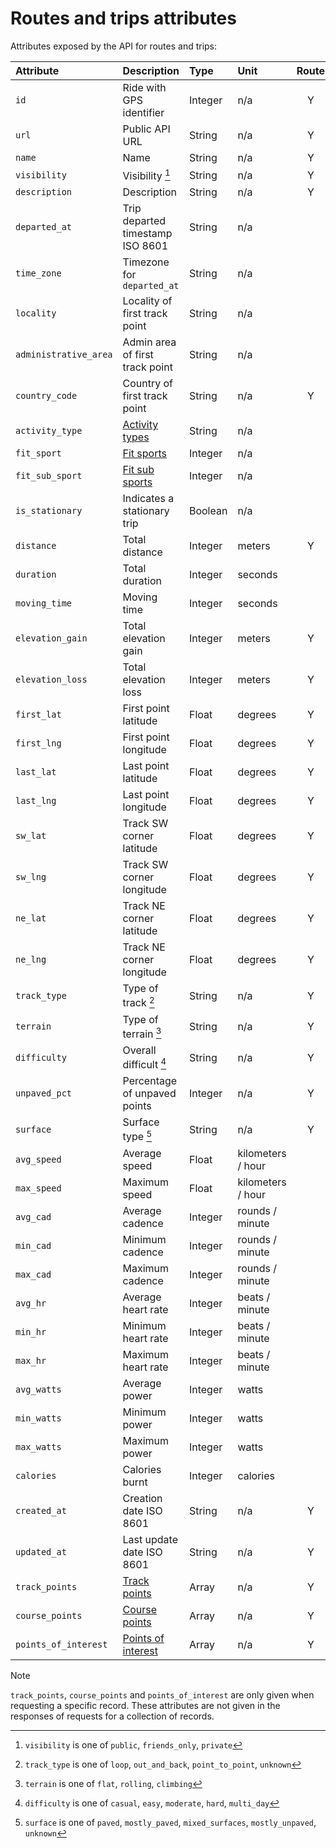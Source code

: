 # Routes and trips attributes

Attributes exposed by the API for routes and trips:

| Attribute             | Description                                 | Type    | Unit              | Route | Trip  |
|:--------------------- |:------------------------------------------- |:------- |:----------------- |:-----:|:-----:|
| `id`                  | Ride with GPS identifier                    | Integer | n/a               | Y     | Y     |
| `url`                 | Public API URL                              | String  | n/a               | Y     | Y     |
| `name`                | Name                                        | String  | n/a               | Y     | Y     |
| `visibility`          | Visibility [^1]                             | String  | n/a               | Y     | Y     | 
| `description`         | Description                                 | String  | n/a               | Y     | Y     |
| `departed_at`         | Trip departed timestamp ISO 8601            | String  | n/a               |       | Y     |
| `time_zone`           | Timezone for `departed_at`                  | String  | n/a               |       | Y     |
| `locality`            | Locality of first track point               | String  | n/a               |       | Y     |
| `administrative_area` | Admin area of first track point             | String  | n/a               |       | Y     |
| `country_code`        | Country of first track point                | String  | n/a               | Y     | Y     |
| `activity_type`       | [Activity types](activity_types.md)         | String  | n/a               |       | Y     |
| `fit_sport`           | [Fit sports](activity_types.md)             | Integer | n/a               |       | Y     |
| `fit_sub_sport`       | [Fit sub sports](activity_types.md)         | Integer | n/a               |       | Y     |
| `is_stationary`       | Indicates a stationary trip                 | Boolean | n/a               |       | Y     |
| `distance`            | Total distance                              | Integer | meters            | Y     | Y     |
| `duration`            | Total duration                              | Integer | seconds           |       | Y     |
| `moving_time`         | Moving time                                 | Integer | seconds           |       | Y     |
| `elevation_gain`      | Total elevation gain                        | Integer | meters            | Y     | Y     |
| `elevation_loss`      | Total elevation loss                        | Integer | meters            | Y     | Y     |
| `first_lat`           | First point latitude                        | Float   | degrees           | Y     | Y     |
| `first_lng`           | First point longitude                       | Float   | degrees           | Y     | Y     |
| `last_lat`            | Last point latitude                         | Float   | degrees           | Y     | Y     |
| `last_lng`            | Last point longitude                        | Float   | degrees           | Y     | Y     |
| `sw_lat`              | Track SW corner latitude                    | Float   | degrees           | Y     | Y     |
| `sw_lng`              | Track SW corner longitude                   | Float   | degrees           | Y     | Y     |
| `ne_lat`              | Track NE corner latitude                    | Float   | degrees           | Y     | Y     |
| `ne_lng`              | Track NE corner longitude                   | Float   | degrees           | Y     | Y     |
| `track_type`          | Type of track [^2]                          | String  | n/a               | Y     | Y     |
| `terrain`             | Type of terrain [^3]                        | String  | n/a               | Y     | Y     |
| `difficulty`          | Overall difficult [^4]                      | String  | n/a               | Y     | Y     |
| `unpaved_pct`         | Percentage of unpaved points                | Integer | n/a               | Y     |       |
| `surface`             | Surface type [^5]                           | String  | n/a               | Y     |       |
| `avg_speed`           | Average speed                               | Float   | kilometers / hour |       | Y     |
| `max_speed`           | Maximum speed                               | Float   | kilometers / hour |       | Y     |
| `avg_cad`             | Average cadence                             | Integer | rounds / minute   |       | Y     |
| `min_cad`             | Minimum cadence                             | Integer | rounds / minute   |       | Y     |
| `max_cad`             | Maximum cadence                             | Integer | rounds / minute   |       | Y     |
| `avg_hr`              | Average heart rate                          | Integer | beats / minute    |       | Y     |
| `min_hr`              | Minimum heart rate                          | Integer | beats / minute    |       | Y     |
| `max_hr`              | Maximum heart rate                          | Integer | beats / minute    |       | Y     |
| `avg_watts`           | Average power                               | Integer | watts             |       | Y     | 
| `min_watts`           | Minimum power                               | Integer | watts             |       | Y     |
| `max_watts`           | Maximum power                               | Integer | watts             |       | Y     |
| `calories`            | Calories burnt                              | Integer | calories          |       | Y     |
| `created_at`          | Creation date ISO 8601                      | String  | n/a               | Y     | Y     |
| `updated_at`          | Last update date ISO 8601                   | String  | n/a               | Y     | Y     |
| `track_points`        | [Track points](track_points.md)             | Array   | n/a               | Y     | Y     |
| `course_points`       | [Course points](track_points.md)            | Array   | n/a               | Y     |       |
| `points_of_interest`  | [Points of interest](points_of_interest.md) | Array   | n/a               | Y     |       |

> [!NOTE]
> `track_points`, `course_points` and `points_of_interest` are only given when requesting a specific record.
> These attributes are not given in the responses of requests for a collection of records.

[^1]: `visibility` is one of `public`, `friends_only`, `private`
[^2]: `track_type` is one of `loop`, `out_and_back`, `point_to_point`, `unknown`
[^3]: `terrain` is one of `flat`, `rolling`, `climbing`
[^4]: `difficulty` is one of `casual`, `easy`, `moderate`, `hard`, `multi_day`
[^5]: `surface` is one of `paved`, `mostly_paved`, `mixed_surfaces`, `mostly_unpaved`, `unknown`
